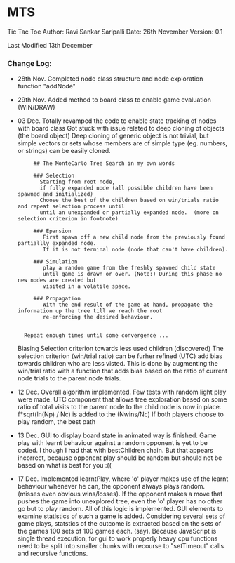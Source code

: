 # MTS
Tic Tac Toe 
   Author: Ravi Sankar Saripalli
   Date: 26th November
   Version: 0.1

   Last Modified  13th December

### Change Log:
 * 28th Nov. Completed node class structure and node exploration function "addNode"
 * 29th Nov. Added method to board class to enable game evaluation (WIN/DRAW)
 * 03 Dec.   Totally revamped the code to enable state tracking of nodes with board class
            Got stuck with issue related to deep cloning of objects (the board object)
            Deep cloning of generic object is not trivial, but simple vectors or sets whose members
            are of simple type (eg. numbers, or strings) can be easily cloned.
            
            ## The MonteCarlo Tree Search in my own words
             
            ### Selection
              Starting from root node,
              if fully expanded node (all possible children have been spawned and initialized) 
              Choose the best of the children based on win/trials ratio and repeat selection process until           
              until an unexpanded or partially expanded node.  (more on selection criterion in footnote)
              
            ### Epansion 
               First spawn off a new child node from the previously found partiallly expanded node. 
               If it is not terminal node (node that can't have children).  
             
            ### Simulation
               play a random game from the freshly spawned child state
               until game is drawn or over. (Note:) During this phase no new nodes are created but
               visited in a volatile space.

            ### Propagation
               With the end result of the game at hand, propagate the information up the tree till we reach the root
               re-enforcing the desired behaviour.

        
         Repeat enough times until some convergence ...

     Biasing Selection criterion towards less used children (discovered)
         The selection criterion (win/trial ratio)  can be furher
              refined (UTC) add bias towards children who are less visted. This is done by augmenting the win/trial ratio
              with a function that adds bias based on the ratio of current node trials to the parent node trials.


  * 12 Dec.  Overall algorithm implemented. Few tests with random light play
            were made. UTC component that allows tree exploration based on 
            some ratio of total visits to the parent node to the child node 
            is now in place. f*sqrt(ln(Np) / Nc) is added to the (Nwins/Nc)
            If both players choose to play random, the best path

  * 13 Dec.  GUI to display board state in animated way is finished.
            Game play with learnt behaviour against a random opponent is yet to 
            be coded. I though I had that with bestChildren chain. But that appears
            incorrect, because opponent play should be random but should not be 
            based on what is best for you :((
 
 * 17 Dec.  Implemented learntPlay, where 'o' player makes use of the learnt behaviour whenever he can,
            the opponent always plays random. (misses even obvious wins/losses). If the opponent makes a move
            that pushes the game into unexplored tree, even the 'o' player has no other go but to play random.
            All of this logic is implemented. GUI elements to examine statistics of such a game is added.
            Considering several sets of game plays, statstics of the outcome is extracted based on the sets of the games
            100 sets of 100 games each. (say).  Because JavaScript is single thread execution, for gui to work properly
            heavy cpu functions need to be split into smaller chunks with recourse to "setTimeout" calls and recursive functions.

 
